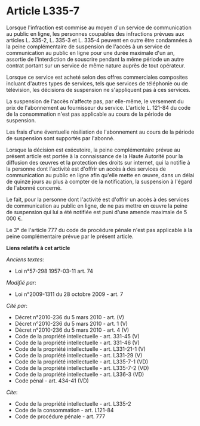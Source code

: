 # Article L335-7

Lorsque l'infraction est commise au moyen d'un service de communication au public en ligne, les personnes coupables des
infractions prévues aux articles L. 335-2, L. 335-3 et L. 335-4 peuvent en outre être condamnées à la peine complémentaire de
suspension de l'accès à un service de communication au public en ligne pour une durée maximale d'un an, assortie de
l'interdiction de souscrire pendant la même période un autre contrat portant sur un service de même nature auprès de tout
opérateur. 

Lorsque ce service est acheté selon des offres commerciales composites incluant d'autres types de services, tels que services
de téléphonie ou de télévision, les décisions de suspension ne s'appliquent pas à ces services. 

La suspension de l'accès n'affecte pas, par elle-même, le versement du prix de l'abonnement au fournisseur du service.
L'article L. 121-84 du code de la consommation n'est pas applicable au cours de la période de suspension. 

Les frais d'une éventuelle résiliation de l'abonnement au cours de la période de suspension sont supportés par l'abonné. 

Lorsque la décision est exécutoire, la peine complémentaire prévue au présent article est portée à la connaissance de la
Haute Autorité pour la diffusion des œuvres et la protection des droits sur internet, qui la notifie à la personne dont
l'activité est d'offrir un accès à des services de communication au public en ligne afin qu'elle mette en œuvre, dans un
délai de quinze jours au plus à compter de la notification, la suspension à l'égard de l'abonné concerné. 

Le fait, pour la personne dont l'activité est d'offrir un accès à des services de communication au public en ligne, de ne pas
mettre en œuvre la peine de suspension qui lui a été notifiée est puni d'une amende maximale de 5 000 €. 

Le 3° de l'article 777 du code de procédure pénale n'est pas applicable à la peine complémentaire prévue par le présent
article.

**Liens relatifs à cet article**

_Anciens textes_:

  - Loi n°57-298 1957-03-11 art. 74

_Modifié par_:

  - Loi n°2009-1311 du 28 octobre 2009 - art. 7

_Cité par_:

  - Décret n°2010-236 du 5 mars 2010 - art. (V)
  - Décret n°2010-236 du 5 mars 2010 - art. 1 (V)
  - Décret n°2010-236 du 5 mars 2010 - art. 4 (V)
  - Code de la propriété intellectuelle - art. 331-45 (V)
  - Code de la propriété intellectuelle - art. 331-46 (V)
  - Code de la propriété intellectuelle - art. L331-21-1 (V)
  - Code de la propriété intellectuelle - art. L331-29 (V)
  - Code de la propriété intellectuelle - art. L335-7-1 (VD)
  - Code de la propriété intellectuelle - art. L335-7-2 (VD)
  - Code de la propriété intellectuelle - art. L336-3 (VD)
  - Code pénal - art. 434-41 (VD)

_Cite_:

  - Code de la propriété intellectuelle - art. L335-2
  - Code de la consommation - art. L121-84
  - Code de procédure pénale - art. 777
